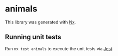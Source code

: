 # animals

This library was generated with [Nx](https://nx.dev).

## Running unit tests

Run `nx test animals` to execute the unit tests via [Jest](https://jestjs.io).
